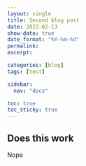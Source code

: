 ```yaml
---
layout: single
title: Second blog post
date: 2022-02-13
show-date: true
date_format: "%Y-%m-%d"
permalink:
excerpt:

categories: [blog]
tags: [test]

sidebar:
  nav: "docs"

toc: true
toc_sticky: true
---
```


## Does this work

Nope